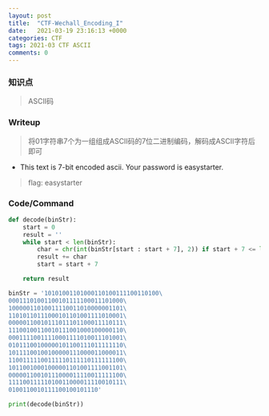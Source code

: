 ```yaml
---
layout: post
title:  "CTF-Wechall_Encoding_I"
date:   2021-03-19 23:16:13 +0000
categories: CTF
tags: 2021-03 CTF ASCII
comments: 0
---
```

### 知识点  
> ASCII码


### Writeup  
> 将01字符串7个为一组组成ASCII码的7位二进制编码，解码成ASCII字符后即可
- This text is 7-bit encoded ascii. Your password is easystarter.

> flag: easystarter   

### Code/Command
```python
def decode(binStr):
    start = 0
    result = ''
    while start < len(binStr):
        char = chr(int(binStr[start : start + 7], 2)) if start + 7 <= len(binStr) else chr(int(binStr[start:], 2))
        result += char
        start = start + 7

    return result

binStr = '10101001101000110100111100110100\
00011101001100101111100011101000\
10000011010011110011010000001101\
11010110111000101101001111010001\
00000110010111011101100011110111\
11100100110010111001000100000110\
00011110011110001111010011101001\
01011100100000101100111011111110\
10111100100100000111000011000011\
11001111100111110111110111111100\
10110010001000001101001111001101\
00000110010111000011110011111100\
11110011111010011000011110010111\
0100110010111100100101110'

print(decode(binStr))
```